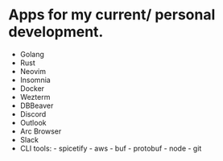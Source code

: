 
# Apps for my current/ personal development.
- Golang
- Rust
- Neovim
- Insomnia
- Docker
- Wezterm
- DBBeaver
- Discord
- Outlook
- Arc Browser
- Slack
- CLI tools:
		- spicetify
		- aws
		- buf
		- protobuf
		- node
		- git

